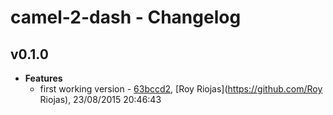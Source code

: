 
# camel-2-dash - Changelog
## v0.1.0
- **Features**
  - first working version - [63bccd2]( https://github.com/royriojas/camel-2-dash/commit/63bccd2 ), [Roy Riojas](https://github.com/Roy Riojas), 23/08/2015 20:46:43

    
